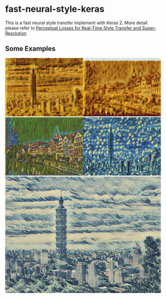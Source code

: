 # fast-neural-style-keras

This is a fast neural style transfer implement with Keras 2.  More detail please refer to  [Perceptual Losses for Real-Time Style Transfer and Super-Resolution](https://arxiv.org/abs/1603.08155)


## Some Examples
<img src="images/generated/des_glaneuses_101_output.png" width="50%"><img src="images/generated/des_glaneuses_tubingen_output.png" width="50%">
<img src="images/generated/la_muse_tubingen_output.png" width="50%"><img src="images/generated/starry_output.png" width="50%">
<img src="images/generated/wave_crop_output.png">
 
